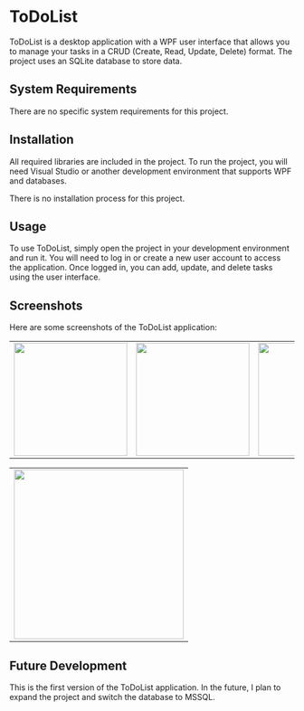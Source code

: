 # ToDoList

ToDoList is a desktop application with a WPF user interface that allows you to manage your tasks in a CRUD (Create, Read, Update, Delete) format. The project uses an SQLite database to store data.

## System Requirements
There are no specific system requirements for this project.

## Installation
All required libraries are included in the project. To run the project, you will need Visual Studio or another development environment that supports WPF and databases.

There is no installation process for this project.

## Usage
To use ToDoList, simply open the project in your development environment and run it. You will need to log in or create a new user account to access the application. Once logged in, you can add, update, and delete tasks using the user interface.

## Screenshots
Here are some screenshots of the ToDoList application:
<table>
  <tr>
    <td><img src="https://github.com/Cebix90/ToDoListProject/assets/79079434/027e603e-089b-43a9-b300-cbe6bde5cdaf" width="200"></td>
    <td><img src="https://github.com/Cebix90/ToDoListProject/assets/79079434/11fd59e3-db63-453f-b09a-07d88ce053d1" width="200"></td>
    <td><img src="https://github.com/Cebix90/ToDoListProject/assets/79079434/6f8a0dd0-f80e-4bb6-84d4-28115505ef61" width="200"></td>
  </tr>
</table>
<table>
  <tr>
    <td><img src="https://github.com/Cebix90/ToDoListProject/assets/79079434/7baca87c-9fda-4cbb-9654-bc1ccd5a0a5c" width="300"></td>
  </tr>
</table>

## Future Development
This is the first version of the ToDoList application. In the future, I plan to expand the project and switch the database to MSSQL.

